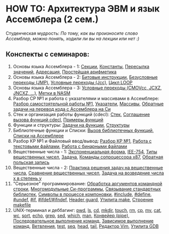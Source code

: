 # HOW TO: Архитектура ЭВМ и язык Ассемблера (2 сем.)

Студенческая мудрость: *По тому, как вы произносите слово Ассемблер, можно понять, ходили ли вы на лекции или нет :)*

## Конспекты с семинаров:
1. Основы языка Ассемблера - 1: [Секции](https://github.com/DoubleMint84/cmc-prac-student-notes/blob/main/asm/1_15-02-23_mov_and_math.md#%D1%81%D1%82%D1%80%D0%BE%D0%B5%D0%BD%D0%B8%D0%B5-%D0%BF%D1%80%D0%BE%D0%B3%D1%80%D0%B0%D0%BC%D0%BC%D1%8B), [Константы](https://github.com/DoubleMint84/cmc-prac-student-notes/blob/main/asm/1_15-02-23_mov_and_math.md#%D0%BA%D0%BE%D0%BD%D1%81%D1%82%D0%B0%D0%BD%D1%82%D1%8B), [Пересылка значений](https://github.com/DoubleMint84/cmc-prac-student-notes/blob/main/asm/1_15-02-23_mov_and_math.md#%D0%B8%D0%BD%D1%81%D1%82%D1%80%D1%83%D0%BA%D1%86%D0%B8%D0%B8), [Адресация](https://github.com/DoubleMint84/cmc-prac-student-notes/blob/main/asm/1_15-02-23_mov_and_math.md#%D0%B0%D0%B4%D1%80%D0%B5%D1%81%D0%B0%D1%86%D0%B8%D1%8F), [Простейшая арифметика](https://github.com/DoubleMint84/cmc-prac-student-notes/blob/main/asm/1_15-02-23_mov_and_math.md#%D0%BD%D0%B5%D0%BC%D0%BD%D0%BE%D0%B3%D0%BE-%D0%B0%D1%80%D0%B8%D1%84%D0%BC%D0%B5%D1%82%D0%B8%D0%BA%D0%B8)
2. Основы языка Ассемблера - 2: [Битовые инструкции](https://github.com/DoubleMint84/cmc-prac-student-notes/blob/main/asm/2_22-02-23_bits_and_jumps.md#%D0%B1%D0%B8%D1%82%D0%BE%D0%B2%D1%8B%D0%B5-%D0%B8%D0%BD%D1%81%D1%82%D1%80%D1%83%D0%BA%D1%86%D0%B8%D0%B8), [Безусловные переходы (JMP)](https://github.com/DoubleMint84/cmc-prac-student-notes/blob/main/asm/2_22-02-23_bits_and_jumps.md#jmp-jump), [Условные переходы (Jcc)](https://github.com/DoubleMint84/cmc-prac-student-notes/blob/main/asm/2_22-02-23_bits_and_jumps.md#%D1%81%D0%B5%D0%BC%D0%B5%D0%B9%D1%81%D1%82%D0%B2%D0%BE-%D0%B8%D0%BD%D1%81%D1%82%D1%80%D1%83%D0%BA%D1%86%D0%B8%D0%B9-jx-%D0%B8-jnx-conditional-jump), [Цикл LOOP](https://github.com/DoubleMint84/cmc-prac-student-notes/blob/main/asm/2_22-02-23_bits_and_jumps.md#%D1%86%D0%B8%D0%BA%D0%BB-loop)
3. Основы языка Ассемблера - 3: [Условные переходы (CMOVcc, JCXZ, JNCXZ, ...)](https://github.com/DoubleMint84/cmc-prac-student-notes/blob/main/asm/3_01-03-23_jumps_and_labels.md#%D0%B5%D1%89%D0%B5-%D0%BA%D0%BE%D0%B5-%D1%87%D1%82%D0%BE-%D0%BE%D0%B1-%D1%83%D1%81%D0%BB%D0%BE%D0%B2%D0%BD%D1%8B%D1%85-%D0%BF%D0%B5%D1%80%D0%B5%D1%85%D0%BE%D0%B4%D0%B0%D1%85), [Метки в NASM](https://github.com/DoubleMint84/cmc-prac-student-notes/blob/main/asm/3_01-03-23_jumps_and_labels.md#%D0%BF%D1%80%D0%B8%D1%88%D0%BB%D0%BE-%D0%B2%D1%80%D0%B5%D0%BC%D1%8F-%D0%BF%D0%BE%D0%B3%D0%BE%D0%B2%D0%BE%D1%80%D0%B8%D1%82%D1%8C-%D0%BE-%D0%BC%D0%B5%D1%82%D0%BA%D0%B0%D1%85)
4. Разбор СР №1 и работа с указателями и массивами в Ассемблере: [Разбор самостоятельной работы №1](https://github.com/DoubleMint84/cmc-prac-student-notes/blob/main/asm/4_15-03-23_pointers_and_arrays.md#%D1%80%D0%B0%D0%B7%D0%B1%D0%BE%D1%80-%D0%BF%D0%BE%D0%BB%D0%B5%D1%82%D0%BE%D0%B2), [Указатели](https://github.com/DoubleMint84/cmc-prac-student-notes/blob/main/asm/4_15-03-23_pointers_and_arrays.md#%D1%83%D0%BA%D0%B0%D0%B7%D0%B0%D1%82%D0%B5%D0%BB%D0%B8), [Массивы](https://github.com/DoubleMint84/cmc-prac-student-notes/blob/main/asm/4_15-03-23_pointers_and_arrays.md#%D0%BF%D0%B5%D1%80%D0%B5%D0%B9%D0%B4%D0%B5%D0%BC-%D0%BA-%D0%BC%D0%B0%D1%81%D1%81%D0%B8%D0%B2%D0%B0%D0%BC), [Обратные задачи на перевод кода с Ассемблера на Си](https://github.com/DoubleMint84/cmc-prac-student-notes/blob/main/asm/4_15-03-23_pointers_and_arrays.md#%D0%BE%D0%B1%D1%80%D0%B0%D1%82%D0%BD%D1%8B%D0%B5-%D0%B7%D0%B0%D0%B4%D0%B0%D1%87%D0%B8-414)
5. Стек и организация работы функций (cdecl): [Стек](https://github.com/DoubleMint84/cmc-prac-student-notes/blob/main/asm/5_22-03-23_stack_and_cdecl.md#%D1%81%D1%82%D0%B5%D0%BA), [Соглашение вызова функций cdecl](https://github.com/DoubleMint84/cmc-prac-student-notes/blob/main/asm/5_22-03-23_stack_and_cdecl.md#%D0%BE%D1%80%D0%B3%D0%B0%D0%BD%D0%B8%D0%B7%D0%B0%D1%86%D0%B8%D1%8F-%D0%B2%D1%8B%D0%B7%D0%BE%D0%B2%D0%BE%D0%B2-%D1%84%D1%83%D0%BD%D0%BA%D1%86%D0%B8%D0%B9-cdecl), [Примеры функций](https://github.com/DoubleMint84/cmc-prac-student-notes/blob/main/asm/5_22-03-23_stack_and_cdecl.md#%D0%B7%D0%B0%D0%B4%D0%B0%D1%87%D0%B8-%D0%B3%D0%B4%D0%B5-%D0%BD%D1%83%D0%B6%D0%BD%D0%BE-%D1%87%D1%82%D0%BE-%D1%82%D0%BE-%D0%B8%D1%81%D0%BA%D0%B0%D1%82%D1%8C)
6. Функции и структуры: [Задачи на функции](https://github.com/DoubleMint84/cmc-prac-student-notes/blob/main/asm/6_29-03-23_cdecl_examples_and_struct_align.md#%D0%BE%D1%87%D0%B5%D1%80%D0%B5%D0%B4%D0%BD%D0%B0%D1%8F-%D0%B7%D0%B0%D0%B4%D0%B0%D1%87%D0%B0-%D0%BD%D0%B0-%D0%BF%D0%B5%D1%80%D0%B5%D0%B2%D0%BE%D0%B4), [Структуры](https://github.com/DoubleMint84/cmc-prac-student-notes/blob/main/asm/6_29-03-23_cdecl_examples_and_struct_align.md#%D1%81%D1%82%D1%80%D1%83%D0%BA%D1%82%D1%83%D1%80%D1%8B-%D0%BD%D0%B0-%D1%8F%D0%B7%D1%8B%D0%BA%D0%B5-%D0%B0%D1%81%D1%81%D0%B5%D0%BC%D0%B1%D0%BB%D0%B5%D1%80%D0%B0)
7. Библиотечные функции и Списки: [Вызов библиотечных функций](https://github.com/DoubleMint84/cmc-prac-student-notes/blob/main/asm/7_05-04-23_standard_functions_call_and_lists.md#%D0%B8%D1%81%D0%BF%D0%BE%D0%BB%D1%8C%D0%B7%D0%BE%D0%B2%D0%B0%D0%BD%D0%B8%D0%B5-%D0%B1%D0%B8%D0%B1%D0%BB%D0%B8%D0%BE%D1%82%D0%B5%D1%87%D0%BD%D1%8B%D1%85-%D1%84%D1%83%D0%BD%D0%BA%D1%86%D0%B8%D0%B9), [Списки на Ассемблере](https://github.com/DoubleMint84/cmc-prac-student-notes/blob/main/asm/7_05-04-23_standard_functions_call_and_lists.md#%D1%81%D0%BF%D0%B8%D1%81%D0%BA%D0%B8-%D0%BD%D0%B0-%D0%B0%D1%81%D1%81%D0%B5%D0%BC%D0%B1%D0%BB%D0%B5%D1%80%D0%B5)
8. Разбор КР №1 и Файловый ввод/вывод: [Разбор КР №1](https://github.com/DoubleMint84/cmc-prac-student-notes/blob/main/asm/8_12-04-23_file_input_output.md#%D1%80%D0%B0%D0%B7%D0%B1%D0%BE%D1%80-%D0%BF%D0%BE%D0%BB%D0%B5%D1%82%D0%BE%D0%B2-%D0%BD%D0%B0-%D0%BA%D1%80), [Работа с текстовыми файлами](https://github.com/DoubleMint84/cmc-prac-student-notes/blob/main/asm/8_12-04-23_file_input_output.md#%D1%81%D1%87%D0%B8%D1%82%D1%8B%D0%B2%D0%B0%D0%BD%D0%B8%D0%B5-%D0%B8-%D0%B7%D0%B0%D0%BF%D0%B8%D1%81%D1%8C-%D0%B2-%D0%BE%D0%B1%D1%8B%D1%87%D0%BD%D1%8B%D1%85-%D1%84%D0%B0%D0%B9%D0%BB%D0%B0%D1%85-txt), [Работа с бинарными файлами](https://github.com/DoubleMint84/cmc-prac-student-notes/blob/main/asm/8_12-04-23_file_input_output.md#%D1%80%D0%B0%D0%B1%D0%BE%D1%82%D0%B0-%D1%81-%D0%B1%D0%B8%D0%BD%D0%B0%D1%80%D0%BD%D1%8B%D0%BC%D0%B8-%D1%84%D0%B0%D0%B9%D0%BB%D0%B0%D0%BC%D0%B8)
9. Вещественные числа - 1: [Экспоненциальная форма](https://github.com/DoubleMint84/cmc-prac-student-notes/blob/main/asm/9_19-04-23_floating_point.md#%D1%8D%D0%BA%D1%81%D0%BF%D0%BE%D0%BD%D0%B5%D0%BD%D1%86%D0%B8%D0%B0%D0%BB%D1%8C%D0%BD%D0%B0%D1%8F-%D1%84%D0%BE%D1%80%D0%BC%D0%B0), [IEE-754](https://github.com/DoubleMint84/cmc-prac-student-notes/blob/main/asm/9_19-04-23_floating_point.md#%D1%81%D1%82%D0%B0%D0%BD%D0%B4%D0%B0%D1%80%D1%82-ieee-754), [Типы вещественных чисел](https://github.com/DoubleMint84/cmc-prac-student-notes/blob/main/asm/9_19-04-23_floating_point.md#%D1%82%D0%B8%D0%BF%D1%8B-%D1%87%D0%B8%D1%81%D0%B5%D0%BB), [Задача](https://github.com/DoubleMint84/cmc-prac-student-notes/blob/main/asm/9_19-04-23_floating_point.md#%D0%BF%D1%80%D0%B8%D0%BC%D0%B5%D1%80), [Команды сопроцессора x87](https://github.com/DoubleMint84/cmc-prac-student-notes/blob/main/asm/9_19-04-23_floating_point.md#%D1%81%D0%BE%D0%BF%D1%80%D0%BE%D1%86%D0%B5%D1%81%D1%81%D0%BE%D1%80-x87), [Обратная польская запись](https://github.com/DoubleMint84/cmc-prac-student-notes/blob/main/asm/9_19-04-23_floating_point.md#%D0%BE%D0%B1%D1%80%D0%B0%D1%82%D0%BD%D0%B0%D1%8F-%D0%BF%D0%BE%D0%BB%D1%8C%D1%81%D0%BA%D0%B0%D1%8F-%D0%B7%D0%B0%D0%BF%D0%B8%D1%81%D1%8C)
10. Вещественные числа - 2: [Практика решения задач на вещественные числа](https://github.com/DoubleMint84/cmc-prac-student-notes/blob/main/asm/10_26-04-23_floating_point.md#%D0%B7%D0%B0%D0%B4%D0%B0%D1%87%D0%B0-1), [Сравнение вещественных чисел](https://github.com/DoubleMint84/cmc-prac-student-notes/blob/main/asm/10_26-04-23_floating_point.md#%D1%81%D1%80%D0%B0%D0%B2%D0%BD%D0%B5%D0%BD%D0%B8%D0%B5-%D0%B2%D0%B5%D1%89%D0%B5%D1%81%D1%82%D0%B2%D0%B5%D0%BD%D0%BD%D1%8B%D1%85-%D1%87%D0%B8%D1%81%D0%B5%D0%BB), [Задача на возведение числа x в степень y](https://github.com/DoubleMint84/cmc-prac-student-notes/blob/main/asm/10_26-04-23_floating_point.md#%D0%B7%D0%B0%D0%B4%D0%B0%D1%87%D0%B0-4-%D0%B2-%D0%BA%D0%B0%D1%87%D0%B5%D1%81%D1%82%D0%B2%D0%B5-%D0%B4%D0%B7)
11. "Серьезное" программирование: [Обработка аргументов командной строки](https://github.com/DoubleMint84/cmc-prac-student-notes/blob/main/asm/11_03-05-23_args_linking_preprocessor_libs_make.md#%D0%BE%D0%B1%D1%80%D0%B0%D0%B1%D0%BE%D1%82%D0%BA%D0%B0-%D0%B0%D1%80%D0%B3%D1%83%D0%BC%D0%B5%D0%BD%D1%82%D0%BE%D0%B2-%D0%BA%D0%BE%D0%BC%D0%B0%D0%BD%D0%B4%D0%BD%D0%BE%D0%B9-%D1%81%D1%82%D1%80%D0%BE%D0%BA%D0%B8), [Многомодульные Си-программы](https://github.com/DoubleMint84/cmc-prac-student-notes/blob/main/asm/11_03-05-23_args_linking_preprocessor_libs_make.md#%D0%BC%D0%BD%D0%BE%D0%B3%D0%BE%D0%BC%D0%BE%D0%B4%D1%83%D0%BB%D1%8C%D0%BD%D1%8B%D0%B5-c-%D0%BF%D1%80%D0%BE%D0%B3%D1%80%D0%B0%D0%BC%D0%BC%D1%8B), [Связывание стандартных библиотек](https://github.com/DoubleMint84/cmc-prac-student-notes/blob/main/asm/11_03-05-23_args_linking_preprocessor_libs_make.md#%D1%81%D0%B2%D1%8F%D0%B7%D1%8B%D0%B2%D0%B0%D0%BD%D0%B8%D0%B5-%D1%81%D1%82%D0%B0%D0%BD%D0%B4%D0%B0%D1%80%D1%82%D0%BD%D1%8B%D1%85-%D0%B1%D0%B8%D0%B1%D0%BB%D0%B8%D0%BE%D1%82%D0%B5%D0%BA), [Символы в процессе компоновки](https://github.com/DoubleMint84/cmc-prac-student-notes/blob/main/asm/11_03-05-23_args_linking_preprocessor_libs_make.md#%D1%81%D0%B8%D0%BC%D0%B2%D0%BE%D0%BB%D1%8B-%D0%B2-%D0%BF%D1%80%D0%BE%D1%86%D0%B5%D1%81%D1%81%D0%B5-%D0%BA%D0%BE%D0%BC%D0%BF%D0%BE%D0%BD%D0%BE%D0%B2%D0%BA%D0%B8), [#include](https://github.com/DoubleMint84/cmc-prac-student-notes/blob/main/asm/11_03-05-23_args_linking_preprocessor_libs_make.md#%D0%BC%D0%B0%D0%BA%D1%80%D0%BE%D0%BF%D1%80%D0%BE%D1%86%D0%B5%D1%81%D1%81%D0%BE%D1%80-%D0%B2-%D1%8F%D0%B7%D1%8B%D0%BA%D0%B5-%D1%81%D0%B8---include), [#define](https://github.com/DoubleMint84/cmc-prac-student-notes/blob/main/asm/11_03-05-23_args_linking_preprocessor_libs_make.md#define), [#undef](https://github.com/DoubleMint84/cmc-prac-student-notes/blob/main/asm/11_03-05-23_args_linking_preprocessor_libs_make.md#undef), [#if](https://github.com/DoubleMint84/cmc-prac-student-notes/blob/main/asm/11_03-05-23_args_linking_preprocessor_libs_make.md#if), [#ifdef/#ifndef](https://github.com/DoubleMint84/cmc-prac-student-notes/blob/main/asm/11_03-05-23_args_linking_preprocessor_libs_make.md#ifdefifndef), [Header guard](https://github.com/DoubleMint84/cmc-prac-student-notes/blob/main/asm/11_03-05-23_args_linking_preprocessor_libs_make.md#header-guard), [Утилита make](https://github.com/DoubleMint84/cmc-prac-student-notes/blob/main/asm/11_03-05-23_args_linking_preprocessor_libs_make.md#%D1%83%D1%82%D0%B8%D0%BB%D0%B8%D1%82%D0%B0-make), [Строение makefile](https://github.com/DoubleMint84/cmc-prac-student-notes/blob/main/asm/11_03-05-23_args_linking_preprocessor_libs_make.md#%D0%B2%D1%81%D0%B5-%D0%B8%D0%B7-%D1%87%D0%B5%D0%B3%D0%BE-%D1%81%D0%BE%D1%81%D1%82%D0%BE%D0%B8%D1%82-makefile)
12. UNIX-терминал и деббагинг: [pwd](https://github.com/DoubleMint84/cmc-prac-student-notes/blob/main/asm/12_10-05-23_tty_gdb.md#pwd-print-working-directory), [ls](https://github.com/DoubleMint84/cmc-prac-student-notes/blob/main/asm/12_10-05-23_tty_gdb.md#ls-list), [cd](https://github.com/DoubleMint84/cmc-prac-student-notes/blob/main/asm/12_10-05-23_tty_gdb.md#cd-change-directory), [mkdir](https://github.com/DoubleMint84/cmc-prac-student-notes/blob/main/asm/12_10-05-23_tty_gdb.md#mkdir-make-directory), [touch](https://github.com/DoubleMint84/cmc-prac-student-notes/blob/main/asm/12_10-05-23_tty_gdb.md#touch), [rm](https://github.com/DoubleMint84/cmc-prac-student-notes/blob/main/asm/12_10-05-23_tty_gdb.md#rm-remove), [cp](https://github.com/DoubleMint84/cmc-prac-student-notes/blob/main/asm/12_10-05-23_tty_gdb.md#cp-copy), [mv](https://github.com/DoubleMint84/cmc-prac-student-notes/blob/main/asm/12_10-05-23_tty_gdb.md#mv-move), [cat](https://github.com/DoubleMint84/cmc-prac-student-notes/blob/main/asm/12_10-05-23_tty_gdb.md#cat-catenate), [wc](https://github.com/DoubleMint84/cmc-prac-student-notes/blob/main/asm/12_10-05-23_tty_gdb.md#wc-word-count), [sort](https://github.com/DoubleMint84/cmc-prac-student-notes/blob/main/asm/12_10-05-23_tty_gdb.md#sort-sort-_%E3%83%84_), [echo](https://github.com/DoubleMint84/cmc-prac-student-notes/blob/main/asm/12_10-05-23_tty_gdb.md#echo-echo-_%E3%83%84_), [grep](https://github.com/DoubleMint84/cmc-prac-student-notes/blob/main/asm/12_10-05-23_tty_gdb.md#grep-search-globally-for-lines-matching-the-regular-expression-and-print-them), [sed](https://github.com/DoubleMint84/cmc-prac-student-notes/blob/main/asm/12_10-05-23_tty_gdb.md#sed-stream-editor), [which](https://github.com/DoubleMint84/cmc-prac-student-notes/blob/main/asm/12_10-05-23_tty_gdb.md#which-which-_%E3%83%84_), [man](https://github.com/DoubleMint84/cmc-prac-student-notes/blob/main/asm/12_10-05-23_tty_gdb.md#man-manual), [Конвейер (pipe)](https://github.com/DoubleMint84/cmc-prac-student-notes/blob/main/asm/12_10-05-23_tty_gdb.md#%D0%BA%D0%BE%D1%80%D0%BE%D1%82%D0%BA%D0%BE-%D0%BE-%D0%BA%D0%BE%D0%BD%D0%B2%D0%B5%D0%B9%D0%B5%D1%80%D0%B5-pipe), [Последовательное выполнение команд](https://github.com/DoubleMint84/cmc-prac-student-notes/blob/main/asm/12_10-05-23_tty_gdb.md#%D0%BF%D0%BE%D1%81%D0%BB%D0%B5%D0%B4%D0%BE%D0%B2%D0%B0%D1%82%D0%B5%D0%BB%D1%8C%D0%BD%D0%BE%D0%B5-%D0%B2%D1%8B%D0%BF%D0%BE%D0%BB%D0%BD%D0%B5%D0%BD%D0%B8%D0%B5-%D0%BA%D0%BE%D0%BC%D0%B0%D0%BD%D0%B4), [Зависимое выполнение команд](https://github.com/DoubleMint84/cmc-prac-student-notes/blob/main/asm/12_10-05-23_tty_gdb.md#%D0%B7%D0%B0%D0%B2%D0%B8%D1%81%D0%B8%D0%BC%D0%BE%D0%B5-%D0%B2%D1%8B%D0%BF%D0%BE%D0%BB%D0%BD%D0%B5%D0%BD%D0%B8%D0%B5-%D0%BA%D0%BE%D0%BC%D0%B0%D0%BD%D0%B4), [Ветвления](https://github.com/DoubleMint84/cmc-prac-student-notes/blob/main/asm/12_10-05-23_tty_gdb.md#%D0%B2%D0%B5%D1%82%D0%B2%D0%BB%D0%B5%D0%BD%D0%B8%D1%8F), [test](https://github.com/DoubleMint84/cmc-prac-student-notes/blob/main/asm/12_10-05-23_tty_gdb.md#test-test-_%E3%83%84_), [seq](https://github.com/DoubleMint84/cmc-prac-student-notes/blob/main/asm/12_10-05-23_tty_gdb.md#seq-sequence), [head](https://github.com/DoubleMint84/cmc-prac-student-notes/blob/main/asm/12_10-05-23_tty_gdb.md#head-head-_%E3%83%84_), [tail](https://github.com/DoubleMint84/cmc-prac-student-notes/blob/main/asm/12_10-05-23_tty_gdb.md#tail-tail-_%E3%83%84_), [Редактор Vim](https://github.com/DoubleMint84/cmc-prac-student-notes/blob/main/asm/12_10-05-23_tty_gdb.md#vim-vi-improved), [Утилита GDB](https://github.com/DoubleMint84/cmc-prac-student-notes/blob/main/asm/12_10-05-23_tty_gdb.md#gdb-gnu-debugger)